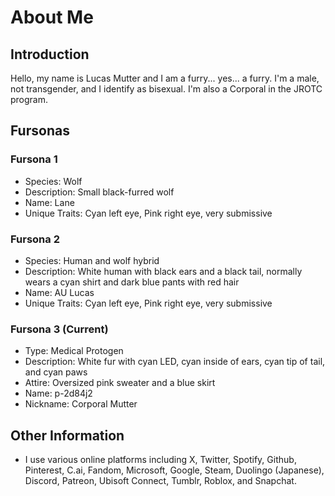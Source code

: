 # About Me

## Introduction

Hello, my name is Lucas Mutter and I am a furry... yes... a furry. I'm a male, not transgender, and I identify as bisexual. I'm also a Corporal in the JROTC program.

## Fursonas

### Fursona 1
- Species: Wolf
- Description: Small black-furred wolf
- Name: Lane
- Unique Traits: Cyan left eye, Pink right eye, very submissive

### Fursona 2
- Species: Human and wolf hybrid
- Description: White human with black ears and a black tail, normally wears a cyan shirt and dark blue pants with red hair
- Name: AU Lucas
- Unique Traits: Cyan left eye, Pink right eye, very submissive

### Fursona 3 (Current)
- Type: Medical Protogen
- Description: White fur with cyan LED, cyan inside of ears, cyan tip of tail, and cyan paws
- Attire: Oversized pink sweater and a blue skirt
- Name: p-2d84j2
- Nickname: Corporal Mutter

## Other Information

- I use various online platforms including X, Twitter, Spotify, Github, Pinterest, C.ai, Fandom, Microsoft, Google, Steam, Duolingo (Japanese), Discord, Patreon, Ubisoft Connect, Tumblr, Roblox, and Snapchat.
